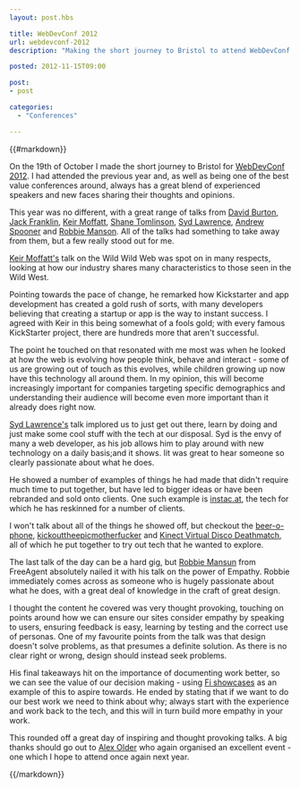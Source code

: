 ```yaml
---
layout: post.hbs

title: WebDevConf 2012
url: webdevconf-2012
description: "Making the short journey to Bristol to attend WebDevConf."

posted: 2012-11-15T09:00

post:
- post

categories:
  - "Conferences"

---
```


{{#markdown}}

On the 19th of October I made the short journey to Bristol for [WebDevConf 2012](http://2012.webdevconf.com/). I had attended the previous year and, as well as being one of the best value conferences around, always has a great blend of experienced speakers and new faces sharing their thoughts and opinions.

This year was no different, with a great range of talks from [David Burton](https://twitter.com/Phishtitz), [Jack Franklin](https://twitter.com/Jack_Franklin), [Keir Moffatt](https://twitter.com/iamkeir), [Shane Tomlinson](https://twitter.com/shane_tomlinson), [Syd Lawrence](https://twitter.com/sydlawrence), [Andrew Spooner](https://twitter.com/andspo) and [Robbie Manson](https://twitter.com/rougebert). All of the talks had something to take away from them, but a few really stood out for me.

[Keir Moffatt's](https://twitter.com/iamkeir) talk on the Wild Wild Web was spot on in many respects, looking at how our industry shares many characteristics to those seen in the Wild West.

Pointing towards the pace of change, he remarked how Kickstarter and app development has created a gold rush of sorts, with many developers believing that creating a startup or app is the way to instant success. I agreed with Keir in this being somewhat of a fools gold; with every famous KickStarter project, there are hundreds more that aren't successful.

The point he touched on that resonated with me most was when he looked at how the web is evolving how people think, behave and interact - some of us are growing out of touch as this evolves, while children growing up now have this technology all around them. In my opinion, this will become increasingly important for companies targeting specific demographics and understanding their audience will become even more important than it already does right now.

[Syd Lawrence's](https://twitter.com/sydlawrence) talk implored us to just get out there, learn by doing and just make some cool stuff with the tech at our disposal.  Syd is the envy of many a web developer, as his job allows him to play around with new technology on a daily basis;and it shows. Iit was great to hear someone so clearly passionate about what he does.

He showed a number of examples of things he had made that didn't require much time to put together, but have led to bigger ideas or have been rebranded and sold onto clients. One such example is [instac.at](http://instac.at/), the tech for which he has reskinned for a number of clients.

I won't talk about all of the things he showed off, but checkout the [beer-o-phone](http://www.youtube.com/watch?v=s1QqXWoJ5bc), [kickouttheepicmotherfucker](http://kickouttheepic.com/?iframe=true&width=1146&height=757) and [Kinect Virtual Disco Deathmatch](http://www.youtube.com/watch?v=Xr8pi0knapY), all of which he put together to try out tech that he wanted to explore.

The last talk of the day can be a hard gig, but [Robbie Mansun](https://twitter.com/rougebert) from FreeAgent absolutely nailed it with his talk on the power of Empathy. Robbie immediately comes across as someone who is hugely passionate about what he does, with a great deal of knowledge in the craft of great design.

I thought the content he covered was very thought provoking, touching on points around how we can ensure our sites consider empathy by speaking to users, ensuring feedback is easy, learning by testing and the correct use of personas. One of my favourite points from the talk was that design doesn't solve problems, as that presumes a definite solution. As there is no clear right or wrong, design should instead seek problems.

His final takeaways hit on the importance of documenting work better, so we can see the value of our decision making - using [Fi showcases](http://www.f-i.com/nickelodeon/kids-choice-awards/) as an example of this to aspire towards. He ended by stating that if we want to do our best work we need to think about why; always start with the experience and work back to the tech, and this will in turn build more empathy in your work.

This rounded off a great day of inspiring and thought provoking talks. A big thanks should go out to [Alex Older](https://twitter.com/alexolder) who again organised an excellent event - one which I hope to attend once again next year.

{{/markdown}}
